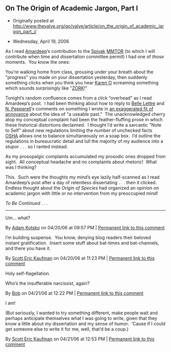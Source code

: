## On The Origin of Academic Jargon, Part I

 * Originally posted at http://www.thevalve.org/go/valve/article/on_the_origin_of_academic_jargon_part_i/

* Wednesday, April 19, 2006 

As I read [Amardeep](http://www.thevalve.org/go/valve/article/theor/)‘s contribution to the [Spivak](http://www.long-sunday.net/spivak/) [MMTOR](http://crookedtimber.org/2005/07/12/massive-multi-thinker-online-reviews/) (to which I will contribute when time and dissertation committee permit) I had one of _those_ moments.  You know the ones:  

You’re walking home from class, grousing under your breath about the "progress" you made on your dissertation yesterday, then suddenly something clicks when you think you hear [Karen O](http://www.amazon.com/exec/obidos/ASIN/B000EHQ7L0/diesekoschmar-20) screaming something which sounds surprisingly like "[ZORK](http://acephalous.typepad.com/acephalous/2006/04/disadventure.html)!"  

Tonight’s random confluence comes from a click “overhead” as I read Amardeep’s post.  I had been thinking about how to reply to [Belle Lettre](http://acephalous.typepad.com/acephalous/2006/04/in_his_1985_soc.html#comment-16314994) and [N. Pepperell](http://acephalous.typepad.com/acephalous/2006/04/in_his_1985_soc.html#comment-16349981)‘s comments on something I wrote in [an exaggerated fit of annoyance](http://acephalous.typepad.com/acephalous/2006/04/in_his_1985_soc.html) about the idea of "a useable past."  The unacknowledged cherry atop my conceptual complaint had been the feather-fluffing prose in which these historical distortions declaimed.  I thought I’d write a sarcastic "Note to Self" about new regulations limiting the number of unchecked facts [OSHA](http://www.osha.gov/) allows one to balance simultaneously on a soap box.  I’d outline the regulations in bureaucratic detail and lull the majority of my audience into a stupor . . . so I ranted instead.  

As my prosopalgic complaints accumulated my prosodic ones dropped from sight.  All conceptual headache and no complaints about rhetoric!  What was I thinking?  

This.  Such were the thoughts my mind’s eye lazily half-scanned as I read Amardeep’s post after a day of relentless dissertating . . . then it clicked.  Endless thought about the _Origin of Species_ had organized an opinion on academic jargon with little or no intervention from my preoccupied mind!  

_To Be Continued . . ._ 

---

Um… what?

By [Adam Kotsko](http://adamkotsko.com/weblog) on 04/20/06 at 09:57 PM | [Permanent link to this comment](http://www.thevalve.org/go/valve/article/on_the_origin_of_academic_jargon_part_i/#8771)
[]()

I’m building suspense.  You know, denying blog readers their beloved instant gratification.  Insert some stuff about bat-times and bat-channels, and there you have it.

By [Scott Eric Kaufman](http://acephalous.typepad.com) on 04/20/06 at 11:23 PM | [Permanent link to this comment](http://www.thevalve.org/go/valve/article/on_the_origin_of_academic_jargon_part_i/#8773)
[]()

Holy self-flagellation.  

Who’s the insufferable narcissist, again?

By [Bob](http://www.civicgardencentre.org/mastergardenerboard.htm) on 04/21/06 at 12:22 PM | [Permanent link to this comment](http://www.thevalve.org/go/valve/article/on_the_origin_of_academic_jargon_part_i/#8779)
[]()

I am!  

(But seriously, I wanted to try something different, make people wait and perhaps anticipate themselves what I was going to write, given that they know a little about my dissertation and my sense of humor.  ‘Cause if I could get someone else to write it for me, well, that’d be a coup.)

By [Scott Eric Kaufman](http://acephalous.typepad.com) on 04/21/06 at 12:53 PM | [Permanent link to this comment](http://www.thevalve.org/go/valve/article/on_the_origin_of_academic_jargon_part_i/#8781)

